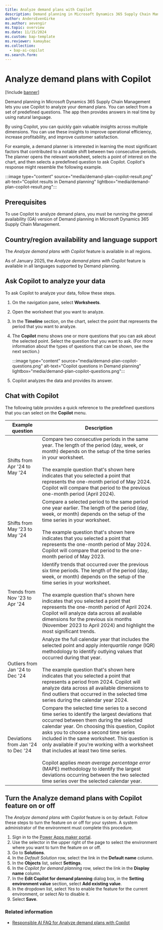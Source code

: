 ```yaml
---
title: Analyze demand plans with Copilot
description: Demand planning in Microsoft Dynamics 365 Supply Chain Management lets you use Copilot to analyze your demand plans, including prerequisites.
author: AndersEvenGirke
ms.author: aevengir
ms.topic: overview
ms.date: 11/15/2024
ms.custom: bap-template
ms.reviewer: kamaybac
ms.collection:
  - bap-ai-copilot
ms.search.form:
---
```


# Analyze demand plans with Copilot

[!include [banner](../includes/banner.md)]

Demand planning in Microsoft Dynamics 365 Supply Chain Management lets you use Copilot to analyze your demand plans. You can select from a set of predefined questions. The app then provides answers in real time by using natural language.

By using Copilot, you can quickly gain valuable insights across multiple dimensions. You can use these insights to improve operational efficiency, increase profitability, and improve customer satisfaction.

For example, a demand planner is interested in learning the most significant factors that contributed to a notable shift between two consecutive periods. The planner opens the relevant worksheet, selects a point of interest on the chart, and then selects a predefined question to ask Copilot. Copilot's response might resemble the following example.

:::image type="content" source="media/demand-plan-copilot-result.png" alt-text="Copilot results in Demand planning" lightbox="media/demand-plan-copilot-result.png":::

## Prerequisites

To use Copilot to analyze demand plans, you must be running the general availability (GA) version of Demand planning in Microsoft Dynamics 365 Supply Chain Management.

## Country/region availability and language support

The *Analyze demand plans with Copilot* feature is available in all regions.

As of January 2025, the *Analyze demand plans with Copilot* feature is available in all languages supported by Demand planning.

## Ask Copilot to analyze your data

To ask Copilot to analyze your data, follow these steps.

1. On the navigation pane, select **Worksheets**.
1. Open the worksheet that you want to analyze.
1. In the **Timeline** section, on the chart, select the point that represents the period that you want to analyze.
1. The **Copilot** menu shows one or more questions that you can ask about the selected point. Select the question that you want to ask. (For more information about the types of questions that can be shown, see the next section.)

    :::image type="content" source="media/demand-plan-copilot-questions.png" alt-text="Copilot questions in Demand planning" lightbox="media/demand-plan-copilot-questions.png":::

1. Copilot analyzes the data and provides its answer.

## Chat with Copilot

The following table provides a quick reference to the predefined questions that you can select on the **Copilot** menu.

| Example question | Description |
|--|--|
| Shifts from Apr '24 to May '24 | Compare two consecutive periods in the same year. The length of the period (day, week, or month) depends on the setup of the time series in your worksheet.</br></br>The example question that's shown here indicates that you selected a point that represents the one-month period of May 2024. Copilot will compare that period to the previous one-month period (April 2024). |
| Shifts from May '23 to May '24 | Compare a selected period to the same period one year earlier. The length of the period (day, week, or month) depends on the setup of the time series in your worksheet.</br></br>The example question that's shown here indicates that you selected a point that represents the one-month period of May 2024. Copilot will compare that period to the one-month period of May 2023. |
| Trends from Nov '23 to Apr '24 | Identify trends that occurred over the previous six time periods. The length of the period (day, week, or month) depends on the setup of the time series in your worksheet.</br></br>The example question that's shown here indicates that you selected a point that represents the one-month period of April 2024. Copilot will analyze data across all available dimensions for the previous six months (November 2023 to April 2024) and highlight the most significant trends. |
| Outliers from Jan '24 to Dec '24 | Analyze the full calendar year that includes the selected point and apply *interquartile range* (IQR) methodology to identify outlying values that occurred during that year.</br></br>The example question that's shown here indicates that you selected a point that represents a period from 2024. Copilot will analyze data across all available dimensions to find outliers that occurred in the selected time series during the calendar year 2024. |
| Deviations from Jan '24 to Dec '24 | Compare the selected time series to a second time series to identify the largest deviations that occurred between them during the selected calendar year. On choosing this question, Copilot asks you to choose a second time series included in the same worksheet. This question is only available if you're working with a worksheet that includes at least two time series.</br></br>Copilot applies *mean average percentage error* (MAPE) methodology to identify the largest deviations occurring between the two selected time series over the selected calendar year. |

## Turn the Analyze demand plans with Copilot feature on or off

The *Analyze demand plans with Copilot* feature is on by default. Follow these steps to turn the feature on or off for your system. A system administrator of the environment must complete this procedure.

1. Sign in to the [Power Apps maker portal](https://make.powerapps.com/).
1. Use the selector in the upper right of the page to select the environment where you want to turn the feature on or off.
1. Go to **Solutions**.
1. In the *Default Solution* row, select the link in the **Default name** column.
1. In the **Objects** list, select **Settings**.
1. In the *Copilot for demand planning* row, select the link in the **Display name** column.
1. In the **Edit Copilot for demand planning** dialog box, in the **Setting environment value** section, select **Add existing value**.
1. In the dropdown list, select *Yes* to enable the feature for the current environment, or select *No* to disable it.
1. Select **Save**.

### Related information

- [Responsible AI FAQ for Analyze demand plans with Copilot](../faq-demand-planning-copilot.md)
